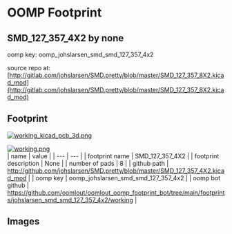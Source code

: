 # OOMP Footprint  
## SMD_127_357_4X2  by none  
  
oomp key: oomp_johslarsen_smd_smd_127_357_4x2  
  
source repo at: [http://gitlab.com/johslarsen/SMD.pretty/blob/master/SMD_127_357_8X2.kicad_mod](http://gitlab.com/johslarsen/SMD.pretty/blob/master/SMD_127_357_8X2.kicad_mod)  
## Footprint  
  
[![working_kicad_pcb_3d.png](working_kicad_pcb_3d_600.png)](working_kicad_pcb_3d.png)  
  
[![working.png](working_600.png)](working.png)  
| name | value | 
| --- | --- | 
| footprint name | SMD_127_357_4X2 | 
| footprint description | None | 
| number of pads | 8 | 
| github path | http://github.com/johslarsen/SMD.pretty/blob/master/SMD_127_357_4X2.kicad_mod | 
| oomp key | oomp_johslarsen_smd_smd_127_357_4x2 | 
| oomp bot github | https://github.com/oomlout/oomlout_oomp_footprint_bot/tree/main/footprints/johslarsen_smd_smd_127_357_4x2/working | 
## Images  
